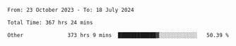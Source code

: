 

<!--START_SECTION:waka-->

```txt
From: 23 October 2023 - To: 18 July 2024

Total Time: 367 hrs 24 mins

Other              373 hrs 9 mins  ████████████▓░░░░░░░░░░░░   50.39 %
```

<!--END_SECTION:waka-->
